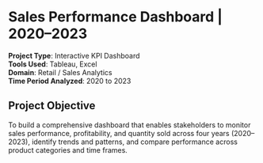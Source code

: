 # Sales Performance Dashboard | 2020–2023

**Project Type**: Interactive KPI Dashboard  
**Tools Used**: Tableau, Excel  
**Domain**: Retail / Sales Analytics  
**Time Period Analyzed**: 2020 to 2023

## Project Objective

To build a comprehensive dashboard that enables stakeholders to monitor sales performance, profitability, and quantity sold across four years (2020–2023), identify trends and patterns, and compare performance across product categories and time frames.

